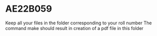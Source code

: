 # AE22B059
Keep all your files in the folder corresponding to your roll number
The command make should result in creation of a pdf file in this folder
